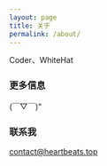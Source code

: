 ```yaml
---
layout: page
title: 关于
permalink: /about/
---
```


Coder、WhiteHat

### 更多信息

(￣▽￣)"

### 联系我

[contact@heartbeats.top](mailto:contact@heartbeats.top)
